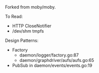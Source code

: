 Forked from moby/moby.

To Read:
* HTTP CloseNotifier
* /dev/shm tmpfs

Design Patterns:
* Factory 
    * daemon/logger/factory.go:87
    * daemon/graphdriver/aufs/aufs.go:65
* PubSub in daemon/events/events.go:19
